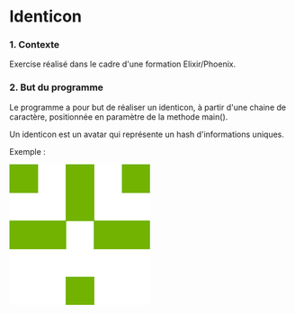 # Identicon

### 1. Contexte
Exercise réalisé dans le cadre d'une formation Elixir/Phoenix.

### 2. But du programme
Le programme a pour but de réaliser un identicon, à partir d'une chaine de caractère, positionnée en paramètre de la methode main().

Un identicon est un avatar qui représente un hash d'informations uniques.

Exemple :

![Identicon Image](https://github.com/rlecostey/Elixir/blob/master/Basics/identicon/banana.png)

